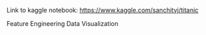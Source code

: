 Link to kaggle notebook:
https://www.kaggle.com/sanchitvj/titanic

Feature Engineering
Data Visualization
